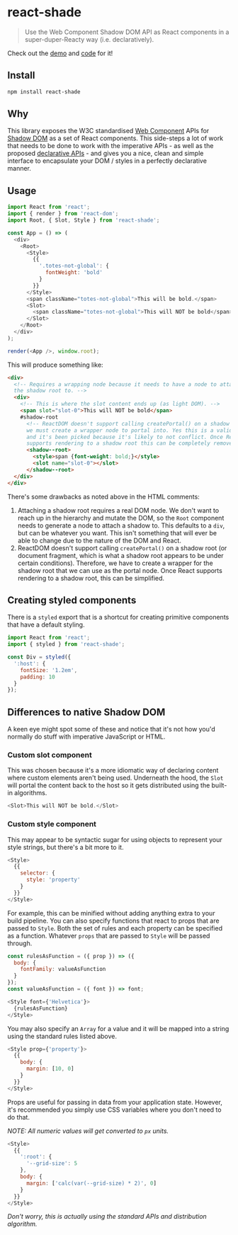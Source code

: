 # react-shade

> Use the Web Component Shadow DOM API as React components in a super-duper-Reacty way (i.e. declaratively).

Check out the [demo](https://react-shade.netlify.com/) and [code](https://github.com/treshugart/react-shade/tree/master/demo) for it!

## Install

```sh
npm install react-shade
```

## Why

This library exposes the W3C standardised [Web Component](https://github.com/w3c/webcomponents) APIs for [Shadow DOM](https://developer.mozilla.org/en-US/docs/Web/Web_Components/Shadow_DOM) as a set of React components. This side-steps a lot of work that needs to be done to work with the imperative APIs - as well as the proposed [declarative APIs](https://github.com/whatwg/dom/issues/510) - and gives you a nice, clean and simple interface to encapsulate your DOM / styles in a perfectly declarative manner.

## Usage

```js
import React from 'react';
import { render } from 'react-dom';
import Root, { Slot, Style } from 'react-shade';

const App = () => (
  <div>
    <Root>
      <Style>
        {{
          '.totes-not-global': {
            fontWeight: 'bold'
          }
        }}
      </Style>
      <span className="totes-not-global">This will be bold.</span>
      <Slot>
        <span className="totes-not-global">This will NOT be bold</span>
      </Slot>
    </Root>
  </div>
);

render(<App />, window.root);
```

This will produce something like:

```html
<div>
  <!-- Requires a wrapping node because it needs to have a node to attach
  the shadow root to. -->
  <div>
    <!-- This is where the slot content ends up (as light DOM). -->
    <span slot="slot-0">This will NOT be bold</span>
    #shadow-root
      <!-- ReactDOM doesn't support calling createPortal() on a shadow root so
      we must create a wrapper node to portal into. Yes this is a valid name
      and it's been picked because it's likely to not conflict. Once React
      supports rendering to a shadow root this can be completely removed. -->
      <shadow--root>
        <style>span {font-weight: bold;}</style>
        <slot name="slot-0"></slot>
      </shadow--root>
  </div>
</div>
```

There's some drawbacks as noted above in the HTML comments:

1. Attaching a shadow root requires a real DOM node. We don't want to reach up in the hierarchy and mutate the DOM, so the `Root` component needs to generate a node to attach a shadow to. This defaults to a `div`, but can be whatever you want. This isn't something that will ever be able to change due to the nature of the DOM and React.
2. ReactDOM doesn't support calling `createPortal()` on a shadow root (or document fragment, which is what a shadow root appears to be under certain conditions). Therefore, we have to create a wrapper for the shadow root that we can use as the portal node. Once React supports rendering to a shadow root, this can be simplified.

## Creating styled components

There is a `styled` export that is a shortcut for creating primitive components that have a default styling.

```js
import React from 'react';
import { styled } from 'react-shade';

const Div = styled({
  ':host': {
    fontSize: '1.2em',
    padding: 10
  }
});
```

## Differences to native Shadow DOM

A keen eye might spot some of these and notice that it's not how you'd normally do stuff with imperative JavaScript or HTML.

### Custom slot component

This was chosen because it's a more idiomatic way of declaring content where custom elements aren't being used. Underneath the hood, the `Slot` will portal the content back to the host so it gets distributed using the built-in algorithms.

```js
<Slot>This will NOT be bold.</Slot>
```

### Custom style component

This may appear to be syntactic sugar for using objects to represent your style strings, but there's a bit more to it.

```js
<Style>
  {{
    selector: {
      style: 'property'
    }
  }}
</Style>
```

For example, this can be minified without adding anything extra to your build pipeline. You can also specify functions that react to props that are passed to `Style`. Both the set of rules and each property can be specified as a function. Whatever `props` that are passed to `Style` will be passed through.

```js
const rulesAsFunction = ({ prop }) => ({
  body: {
    fontFamily: valueAsFunction
  }
});
const valueAsFunction = ({ font }) => font;

<Style font={'Helvetica'}>
  {rulesAsFunction}
</Style>
```

You may also specify an `Array` for a value and it will be mapped into a string using the standard rules listed above.

```js
<Style prop={'property'}>
  {{
    body: {
      margin: [10, 0]
    }
  }}
</Style>
```

Props are useful for passing in data from your application state. However, it's recommended you simply use CSS variables where you don't need to do that.

_NOTE: All numeric values will get converted to `px` units._

```js
<Style>
  {{
    ':root': {
      '--grid-size': 5
    },
    body: {
      margin: ['calc(var(--grid-size) * 2)', 0]
    }
  }}
</Style>
```

_Don't worry, this is actually using the standard APIs and distribution algorithm._

